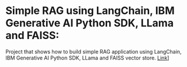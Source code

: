 # Simple RAG using LangChain, IBM Generative AI Python SDK, LLama and FAISS:
Project that shows how to build simple RAG application using LangChain, IBM Generative AI Python SDK, LLama and FAISS vector store.
[Link](https://github.com/Rektorian/LangChain/blob/main/use_cases/Simple_RAG_with_IBM_Generative%20AI_LLAMA_FAISS_Local_Vector_Store.ipynb)] 
